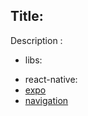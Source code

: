 ## Title:
<span>Description :</span>
- libs:
 + react-native: 
 + [expo](https://expo.io)
 + [navigation](https://reactnavigation.org/docs/4.x/getting-started)
 
